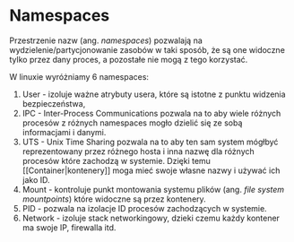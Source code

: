 # Namespaces

Przestrzenie nazw (ang. *namespaces*) pozwalają na wydzielenie/partycjonowanie zasobów w taki sposób, że są one widoczne tylko przez dany proces, a pozostałe nie mogą z tego korzystać.

W linuxie wyróżniamy 6 namespaces: 
1. User - izoluje ważne atrybuty usera, które są istotne z punktu widzenia bezpieczeństwa,
2. IPC - Inter-Process Communications pozwala na to aby wiele różnych procesów z różnych namespaces mogło dzielić się ze sobą informacjami i danymi.
3. UTS - Unix Time Sharing pozwala na to aby ten sam system mógłbyć reprezentowany przez różnego hosta i inna nazwę dla różnych procesów które zachodzą w systemie. Dzięki temu [[Container|kontenery]] moga mieć swoje własne nazwy i używać ich jako ID.
4. Mount - kontroluje punkt montowania systemu plików (ang. *file system mountpoints*) które widoczne są przez kontenery.
5. PID - pozwala na izolacje ID procesów zachodzących w systemie. 
6. Network -  izoluje stack networkingowy, dzieki czemu każdy kontener ma swoje IP, firewalla itd.